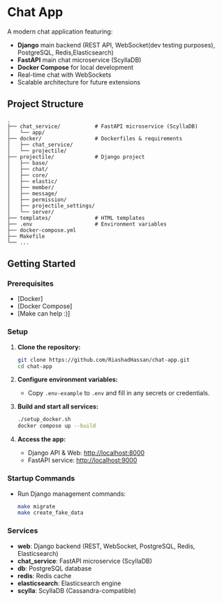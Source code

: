 # Chat App

A modern chat application featuring:

- **Django** main backend (REST API, WebSocket(dev testing purposes), PostgreSQL, Redis,Elasticsearch)
- **FastAPI** main chat microservice (ScyllaDB)
- **Docker Compose** for local development
- Real-time chat with WebSockets
- Scalable architecture for future extensions

## Project Structure

```
.
├── chat_service/           # FastAPI microservice (ScyllaDB)
│   └── app/
├── docker/                 # Dockerfiles & requirements
│   ├── chat_service/
│   └── projectile/
├── projectile/             # Django project
│   ├── base/
│   ├── chat/
│   ├── core/
│   ├── elastic/
│   ├── member/
│   ├── message/
│   ├── permission/
│   ├── projectile_settings/
│   └── server/
├── templates/              # HTML templates
├── .env                    # Environment variables
├── docker-compose.yml
├── Makefile
└── ...
```

## Getting Started

### Prerequisites

- [Docker]
- [Docker Compose]
- [Make can help :)]

### Setup

1. **Clone the repository:**
    ```sh
    git clone https://github.com/RiashadHassan/chat-app.git
    cd chat-app
    ```

2. **Configure environment variables:**
    - Copy `.env-example` to `.env` and fill in any secrets or credentials.

3. **Build and start all services:**
    ```sh
    ./setup_docker.sh
    docker compose up --build
    ```

4. **Access the app:**
    - Django API & Web: [http://localhost:8000](http://localhost:8000)
    - FastAPI service: [http://localhost:9000](http://localhost:9000)

### Startup Commands

- Run Django management commands:
    ```sh
    make migrate
    make create_fake_data
    ```

### Services

- **web**: Django backend (REST, WebSocket, PostgreSQL, Redis, Elasticsearch)
- **chat_service**: FastAPI microservice (ScyllaDB)
- **db**: PostgreSQL database
- **redis**: Redis cache
- **elasticsearch**: Elasticsearch engine
- **scylla**: ScyllaDB (Cassandra-compatible)
